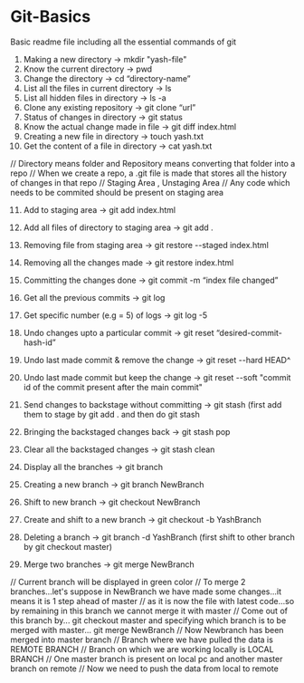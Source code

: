 # Git-Basics
Basic readme file including all the essential commands of git

1)	Making a new directory			->	mkdir "yash-file"
2)	Know the current directory		->	pwd
3)	Change the directory			->	cd “directory-name”
4)	List all the files in current directory	->	ls
5)	List all hidden files in directory		->	ls -a
6)	Clone any existing repository		->	git clone “url”
7)	Status of changes in directory		->	git status
8)	Know the actual change made in file	->	git diff index.html
9)	Creating a new file in directory		->	touch yash.txt 
10)	Get the content of a file in directory        ->	cat yash.txt

// Directory means folder and Repository means converting that folder into a repo
// When we create a repo, a .git file is made that stores all the history of changes in that repo
// Staging Area , Unstaging Area
// Any code which needs to be commited should be present on staging area

11)	Add to staging area			->	git add index.html
12)	Add all files of directory to staging area  ->	git add .
13)	Removing file from staging area                ->	git restore --staged index.html
14)	Removing all the changes made                ->	git restore index.html
15)	Committing the changes done		->	git commit -m “index file changed”
16)	Get all the previous commits		->	git log
17)	Get specific number (e.g = 5) of logs        ->	git log -5
18)	Undo changes upto a particular commit  ->	git reset “desired-commit-hash-id”
19)	Undo last made commit & remove the change           ->      git reset --hard HEAD^
20)	Undo last made commit but keep the change           ->      git reset --soft "commit id of the commit present after the main commit"
21)	Send changes to backstage without committing   ->	git stash      (first add them to stage by git add .  and then do git stash
22)	Bringing the backstaged changes back	->	git stash pop
23)	Clear all the backstaged changes	->	git stash clean

24)	Display all the branches                              ->	git branch
25)	Creating a new branch                                -> 	git branch NewBranch
26)	Shift to new branch                                     ->	git checkout NewBranch
27)	Create and shift to a  new branch             ->      git checkout -b YashBranch
28)	Deleting a branch                                         ->      git branch -d YashBranch    (first shift to other branch by git checkout master)
29)	Merge two branches                                   ->      git merge NewBranch

// Current branch will be displayed in green color
// To merge 2 branches...let's suppose in NewBranch we have made some changes...it means it is 1 step ahead of master 
// as it is now the file with latest code...so by remaining in this branch we cannot merge it with master
// Come out of this branch by...   git checkout master   and specifying which branch is to be merged with master...    git merge NewBranch
// Now Newbranch has been merged into master branch
// Branch where we have pulled the data is REMOTE BRANCH
// Branch on which we are working locally is LOCAL BRANCH
// One master branch is present on local pc and another master branch on remote 
// Now we need to push the data from local to remote

